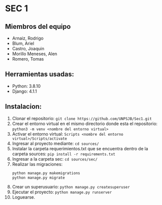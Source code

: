 # SEC 1
## Miembros del equipo
- Arnaiz, Rodrigo
- Blum, Ariel
- Castro, Joaquin
- Morillo Meneses, Alen
- Romero, Tomas

 ## Herramientas usadas:
 - Python: 3.8.10
 - Django: 4.1.1


## Instalacion: 
1. Clonar el repositorio:
  `git clone https://github.com/UNPSJB/Sec1.git`
2. Crear el entorno virtual en el mismo directorio donde esta el repositorio:
   `python3 -m venv <nombre del entorno virtual> `
3. Activar el entorno virtual: `Scripts <nombre del entorno virtual>/Scripts/activate`
4. Ingresar al proyecto mediante: `cd sources/`
5. Instalar la carpeta requerimientos.txt que se encuentra dentro de la carpeta sources: `pip install -r requirements.txt`
6. Ingresar a la carpeta sec: `cd sources/sec/`
7. Realizar las migraciones:
   ```bash
   python manage.py makemigrations
   python manage.py migrate
8. Crear un superusuario: `python manage.py createsuperuser`
9. Ejecutar el proyecto: `python manage.py runserver`
10. Loguearse.
